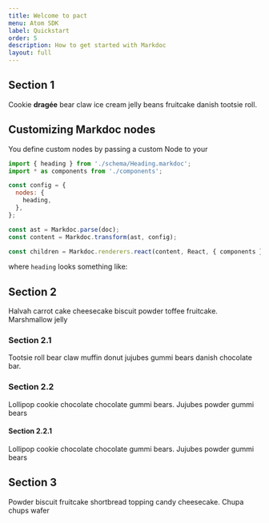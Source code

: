 ```yaml
---
title: Welcome to pact
menu: Atom SDK
label: Quickstart
order: 5
description: How to get started with Markdoc
layout: full
---
```


## Section 1

Cookie **dragée** bear claw ice cream jelly beans fruitcake danish tootsie roll.

## Customizing Markdoc nodes

You define custom nodes by passing a custom Node to your

```javascript
import { heading } from './schema/Heading.markdoc';
import * as components from './components';

const config = {
  nodes: {
    heading,
  },
};

const ast = Markdoc.parse(doc);
const content = Markdoc.transform(ast, config);

const children = Markdoc.renderers.react(content, React, { components });
```

where `heading` looks something like:

## Section 2

Halvah carrot cake cheesecake biscuit powder toffee fruitcake. Marshmallow jelly

### Section 2.1

Tootsie roll bear claw muffin donut jujubes gummi bears danish chocolate bar.

### Section 2.2

Lollipop cookie chocolate chocolate gummi bears. Jujubes powder gummi bears

#### Section 2.2.1

Lollipop cookie chocolate chocolate gummi bears. Jujubes powder gummi bears

## Section 3

Powder biscuit fruitcake shortbread topping candy cheesecake. Chupa chups wafer
